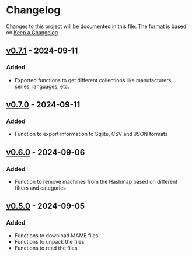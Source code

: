 # Changelog

Changes to this project will be documented in this file.
The format is based on [Keep a Changelog](https://keepachangelog.com/en/1.0.0/)

## [v0.7.1] - 2024-09-11

### Added

- Exported functions to get different collections like manufacturers, series, languages, etc.

## [v0.7.0] - 2024-09-11

### Added

- Function to export information to Sqlite, CSV and JSON formats

## [v0.6.0] - 2024-09-06

### Added

- Function to remove machines from the Hashmap based on different filters and categories

## [v0.5.0] - 2024-09-05

### Added

- Functions to download MAME files
- Functions to unpack the files
- Functions to read the files

[v0.5.0]: https://github.com/retro-arcade-games/mame-parser/releases/tag/v0.5.0
[v0.6.0]: https://github.com/retro-arcade-games/mame-parser/releases/tag/v0.6.0
[v0.7.0]: https://github.com/retro-arcade-games/mame-parser/releases/tag/v0.7.0
[v0.7.1]: https://github.com/retro-arcade-games/mame-parser/releases/tag/v0.7.1

